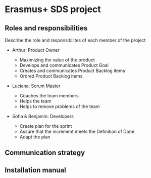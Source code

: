 # Erasmus+ SDS project

## Roles and responsibilities

Describe the role and responsibilites of each member of the project

- Arthur: Product Owner
  - Maximizing the value of the product
  - Develops and communicates Product Goal
  - Creates and communicates Product Backlog items
  - Ordred Product Backlog items

- Luciana: Scrum Master
  - Coaches the team members
  - Helps the team
  - Helps to remove problems of the team

- Sofia & Benjamin: Developers
  - Create plan for the sprint
  - Assure that the increment meets the Definition of Done
  - Adapt the plan

## Communication strategy

## Installation manual
